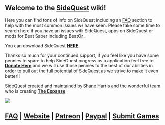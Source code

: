 
Welcome to the [SideQuest](https://sidequestvr.com/#/what-is-sidequest) wiki!
----
Here you can find tons of info on SideQuest including an [FAQ](https://github.com/the-expanse/SideQuest/wiki/FAQ) section to help with the most common issues we have seen. Please take some time to search here if you have an issues with SideQuest, apps on SideQuest or mods for Beat Saber including BeatOn. 

You can download SideQuest [**HERE**](https://sidequestvr.com/#/download).

Thanks so much for your continued support, if you feel like you have some pennies to spare to help SideQuest progress as a application feel free to [**Donate Here**](https://www.patreon.com/TheExpanseVR) and we will use those pennies to the best of our abilities in order to pull out the full potential of SideQuest as we strive to make it even better!!

SideQuest created and maintained by Shane Harris and the wonderful team who is creating [**The Expanse**](https://theexpanse.app)

![](https://cdn.discordapp.com/attachments/608376262347587595/609908738668888084/Screenshot_424.png)


[**FAQ**](https://github.com/the-expanse/SideQuest/wiki/FAQ) |
[**Website**](https://sidequestvr.com) |
[**Patreon**](https://www.patreon.com/TheExpanseVR) |
[**Paypal**](https://www.paypal.com/cgi-bin/webscr?cmd=_s-xclick&hosted_button_id=744A6C394Q8JG&source=url) |
[**Submit Games**](https://github.com/the-expanse/SideQuest/wiki/Submit-Games)
----